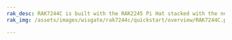 ```yaml
---
rak_desc: RAK7244C is built with the RAK2245 Pi Hat stacked with the newest Raspberry Pi 4, along with the GPS module and Heat Sink, increasing its performance and thermal dissipation. The backhaul capabilities are enhanced with the additional RAK2013 Cellular Pi HAT for cellular connectivity. This allows the gateway to use its LTE modem to forward data to the Cloud.
rak_img: /assets/images/wisgate/rak7244c/quickstart/overview/RAK7244C.png

---
```


<rk-redirect to="/Product-Categories/WisGate/RAK7244C/Overview/" />